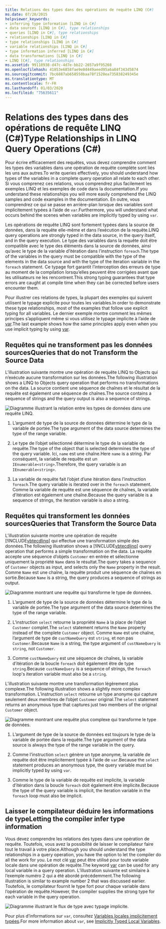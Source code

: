 ```yaml
---
title: Relations des types dans des opérations de requête LINQ (C#)
ms.date: 07/20/2015
helpviewer_keywords:
- inferring type information [LINQ in C#]
- data sources [LINQ in C#], type relationships
- queries [LINQ in C#], type relationships
- relationships [LINQ in C#]
- type relationships [LINQ in C#]
- variable relationships [LINQ in C#]
- type information inferred [LINQ in C#]
- data transformations [LINQ in C#]
- LINQ [C#], type relationships
ms.assetid: 99118938-d47c-4d7e-bb22-2657a9f95268
ms.openlocfilehash: 41853e6858fae9e8d449aeed95a6a84f343d5874
ms.sourcegitcommit: 7bc6887ab658550baa78f1520ea735838249345e
ms.translationtype: MT
ms.contentlocale: fr-FR
ms.lasthandoff: 01/03/2020
ms.locfileid: "75635611"
---
```

# <a name="type-relationships-in-linq-query-operations-c"></a><span data-ttu-id="11849-102">Relations des types dans des opérations de requête LINQ (C#)</span><span class="sxs-lookup"><span data-stu-id="11849-102">Type Relationships in LINQ Query Operations (C#)</span></span>
<span data-ttu-id="11849-103">Pour écrire efficacement des requêtes, vous devez comprendre comment les types des variables dans une opération de requête complète sont liés les uns aux autres.</span><span class="sxs-lookup"><span data-stu-id="11849-103">To write queries effectively, you should understand how types of the variables in a complete query operation all relate to each other.</span></span> <span data-ttu-id="11849-104">Si vous comprenez ces relations, vous comprendrez plus facilement les exemples LINQ et les exemples de code dans la documentation.</span><span class="sxs-lookup"><span data-stu-id="11849-104">If you understand these relationships you will more easily comprehend the LINQ samples and code examples in the documentation.</span></span> <span data-ttu-id="11849-105">En outre, vous comprendrez ce qui se passe en arrière-plan lorsque des variables sont implicitement typées à l’aide de `var`.</span><span class="sxs-lookup"><span data-stu-id="11849-105">Furthermore, you will understand what occurs behind the scenes when variables are implicitly typed by using `var`.</span></span>  
  
 <span data-ttu-id="11849-106">Les opérations de requête LINQ sont fortement typées dans la source de données, dans la requête elle-même et dans l’exécution de la requête.</span><span class="sxs-lookup"><span data-stu-id="11849-106">LINQ query operations are strongly typed in the data source, in the query itself, and in the query execution.</span></span> <span data-ttu-id="11849-107">Le type des variables dans la requête doit être compatible avec le type des éléments dans la source de données, ainsi qu’avec le type de la variable d’itération dans l’instruction `foreach`.</span><span class="sxs-lookup"><span data-stu-id="11849-107">The type of the variables in the query must be compatible with the type of the elements in the data source and with the type of the iteration variable in the `foreach` statement.</span></span> <span data-ttu-id="11849-108">Ce typage fort garantit l’interception des erreurs de type au moment de la compilation lorsqu’elles peuvent être corrigées avant que les utilisateurs ne les rencontrent.</span><span class="sxs-lookup"><span data-stu-id="11849-108">This strong typing guarantees that type errors are caught at compile time when they can be corrected before users encounter them.</span></span>  
  
 <span data-ttu-id="11849-109">Pour illustrer ces relations de types, la plupart des exemples qui suivent utilisent le typage explicite pour toutes les variables.</span><span class="sxs-lookup"><span data-stu-id="11849-109">In order to demonstrate these type relationships, most of the examples that follow use explicit typing for all variables.</span></span> <span data-ttu-id="11849-110">Le dernier exemple montre comment les mêmes principes s’appliquent même si vous utilisez le typage implicite à l’aide de [var](../../../language-reference/keywords/var.md).</span><span class="sxs-lookup"><span data-stu-id="11849-110">The last example shows how the same principles apply even when you use implicit typing by using [var](../../../language-reference/keywords/var.md).</span></span>  
  
## <a name="queries-that-do-not-transform-the-source-data"></a><span data-ttu-id="11849-111">Requêtes qui ne transforment pas les données sources</span><span class="sxs-lookup"><span data-stu-id="11849-111">Queries that do not Transform the Source Data</span></span>  
 <span data-ttu-id="11849-112">L’illustration suivante montre une opération de requête LINQ to Objects qui n’exécute aucune transformation sur les données.</span><span class="sxs-lookup"><span data-stu-id="11849-112">The following illustration shows a LINQ to Objects query operation that performs no transformations on the data.</span></span> <span data-ttu-id="11849-113">La source contient une séquence de chaînes et le résultat de la requête est également une séquence de chaînes.</span><span class="sxs-lookup"><span data-stu-id="11849-113">The source contains a sequence of strings and the query output is also a sequence of strings.</span></span>  
  
 ![Diagramme illustrant la relation entre les types de données dans une requête LINQ.](./media/type-relationships-in-linq-query-operations/linq-query-data-type-relation.png)  
  
1. <span data-ttu-id="11849-115">L’argument de type de la source de données détermine le type de la variable de portée.</span><span class="sxs-lookup"><span data-stu-id="11849-115">The type argument of the data source determines the type of the range variable.</span></span>  
  
2. <span data-ttu-id="11849-116">Le type de l’objet sélectionné détermine le type de la variable de requête.</span><span class="sxs-lookup"><span data-stu-id="11849-116">The type of the object that is selected determines the type of the query variable.</span></span> <span data-ttu-id="11849-117">Ici, `name` est une chaîne.</span><span class="sxs-lookup"><span data-stu-id="11849-117">Here `name` is a string.</span></span> <span data-ttu-id="11849-118">Par conséquent, la variable de requête est un `IEnumerable<string>`.</span><span class="sxs-lookup"><span data-stu-id="11849-118">Therefore, the query variable is an `IEnumerable<string>`.</span></span>  
  
3. <span data-ttu-id="11849-119">La variable de requête fait l’objet d’une itération dans l’instruction `foreach`.</span><span class="sxs-lookup"><span data-stu-id="11849-119">The query variable is iterated over in the `foreach` statement.</span></span> <span data-ttu-id="11849-120">Comme la variable de requête est une séquence de chaînes, la variable d’itération est également une chaîne.</span><span class="sxs-lookup"><span data-stu-id="11849-120">Because the query variable is a sequence of strings, the iteration variable is also a string.</span></span>  
  
## <a name="queries-that-transform-the-source-data"></a><span data-ttu-id="11849-121">Requêtes qui transforment les données sources</span><span class="sxs-lookup"><span data-stu-id="11849-121">Queries that Transform the Source Data</span></span>  
 <span data-ttu-id="11849-122">L’illustration suivante montre une opération de requête [!INCLUDE[vbtecdlinq](~/includes/vbtecdlinq-md.md)] qui effectue une transformation simple des données.</span><span class="sxs-lookup"><span data-stu-id="11849-122">The following illustration shows a [!INCLUDE[vbtecdlinq](~/includes/vbtecdlinq-md.md)] query operation that performs a simple transformation on the data.</span></span> <span data-ttu-id="11849-123">La requête accepte une séquence d’objets `Customer` en entrée et sélectionne uniquement la propriété `Name` dans le résultat.</span><span class="sxs-lookup"><span data-stu-id="11849-123">The query takes a sequence of `Customer` objects as input, and selects only the `Name` property in the result.</span></span> <span data-ttu-id="11849-124">Comme `Name` est une chaîne, la requête produit une séquence de chaînes en sortie.</span><span class="sxs-lookup"><span data-stu-id="11849-124">Because `Name` is a string, the query produces a sequence of strings as output.</span></span>  
  
 ![Diagramme montrant une requête qui transforme le type de données.](./media/type-relationships-in-linq-query-operations/linq-query-transform-data-type.png)  
  
1. <span data-ttu-id="11849-126">L’argument de type de la source de données détermine le type de la variable de portée.</span><span class="sxs-lookup"><span data-stu-id="11849-126">The type argument of the data source determines the type of the range variable.</span></span>  
  
2. <span data-ttu-id="11849-127">L’instruction `select` retourne la propriété `Name` à la place de l’objet `Customer` complet.</span><span class="sxs-lookup"><span data-stu-id="11849-127">The `select` statement returns the `Name` property instead of the complete `Customer` object.</span></span> <span data-ttu-id="11849-128">Comme `Name` est une chaîne, l’argument de type de `custNameQuery` est `string`, et non pas `Customer`.</span><span class="sxs-lookup"><span data-stu-id="11849-128">Because `Name` is a string, the type argument of `custNameQuery` is `string`, not `Customer`.</span></span>  
  
3. <span data-ttu-id="11849-129">Comme `custNameQuery` est une séquence de chaînes, la variable d’itération de la boucle `foreach` doit également être de type `string`.</span><span class="sxs-lookup"><span data-stu-id="11849-129">Because `custNameQuery` is a sequence of strings, the `foreach` loop's iteration variable must also be a `string`.</span></span>  
  
 <span data-ttu-id="11849-130">L’illustration suivante montre une transformation légèrement plus complexe.</span><span class="sxs-lookup"><span data-stu-id="11849-130">The following illustration shows a slightly more complex transformation.</span></span> <span data-ttu-id="11849-131">L’instruction `select` retourne un type anonyme qui capture seulement deux membres de l’objet `Customer` original.</span><span class="sxs-lookup"><span data-stu-id="11849-131">The `select` statement returns an anonymous type that captures just two members of the original `Customer` object.</span></span>  
  
 ![Diagramme montrant une requête plus complexe qui transforme le type de données.](./media/type-relationships-in-linq-query-operations/linq-complex-query-transform-data-type.png)  
  
1. <span data-ttu-id="11849-133">L’argument de type de la source de données est toujours le type de la variable de portée dans la requête.</span><span class="sxs-lookup"><span data-stu-id="11849-133">The type argument of the data source is always the type of the range variable in the query.</span></span>  
  
2. <span data-ttu-id="11849-134">Comme l’instruction `select` génère un type anonyme, la variable de requête doit être implicitement typée à l’aide de `var`.</span><span class="sxs-lookup"><span data-stu-id="11849-134">Because the `select` statement produces an anonymous type, the query variable must be implicitly typed by using `var`.</span></span>  
  
3. <span data-ttu-id="11849-135">Comme le type de la variable de requête est implicite, la variable d’itération dans la boucle `foreach` doit également être implicite.</span><span class="sxs-lookup"><span data-stu-id="11849-135">Because the type of the query variable is implicit, the iteration variable in the `foreach` loop must also be implicit.</span></span>  
  
## <a name="letting-the-compiler-infer-type-information"></a><span data-ttu-id="11849-136">Laisser le compilateur déduire les informations de type</span><span class="sxs-lookup"><span data-stu-id="11849-136">Letting the compiler infer type information</span></span>  
 <span data-ttu-id="11849-137">Vous devez comprendre les relations des types dans une opération de requête. Toutefois, vous avez la possibilité de laisser le compilateur faire tout le travail à votre place.</span><span class="sxs-lookup"><span data-stu-id="11849-137">Although you should understand the type relationships in a query operation, you have the option to let the compiler do all the work for you.</span></span> <span data-ttu-id="11849-138">Le mot clé [var](../../../language-reference/keywords/var.md) peut être utilisé pour toute variable locale dans une opération de requête.</span><span class="sxs-lookup"><span data-stu-id="11849-138">The keyword [var](../../../language-reference/keywords/var.md) can be used for any local variable in a query operation.</span></span> <span data-ttu-id="11849-139">L’illustration suivante est similaire à l’exemple numéro 2 qui a été abordé précédemment.</span><span class="sxs-lookup"><span data-stu-id="11849-139">The following illustration is similar to example number 2 that was discussed earlier.</span></span> <span data-ttu-id="11849-140">Toutefois, le compilateur fournit le type fort pour chaque variable dans l’opération de requête.</span><span class="sxs-lookup"><span data-stu-id="11849-140">However, the compiler supplies the strong type for each variable in the query operation.</span></span>  
  
 ![Diagramme illustrant le flux de type avec typage implicite.](./media/type-relationships-in-linq-query-operations/linq-type-flow-implicit-typing.png)  
  
 <span data-ttu-id="11849-142">Pour plus d’informations sur `var`, consultez [Variables locales implicitement typées](../../classes-and-structs/implicitly-typed-local-variables.md).</span><span class="sxs-lookup"><span data-stu-id="11849-142">For more information about `var`, see [Implicitly Typed Local Variables](../../classes-and-structs/implicitly-typed-local-variables.md).</span></span>  
